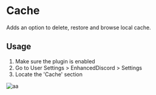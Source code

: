 # Cache
Adds an option to delete, restore and browse local cache.
## Usage
1. Make sure the plugin is enabled
2. Go to User Settings > EnhancedDiscord > Settings
3. Locate the 'Cache' section

![aa](https://i.imgur.com/0avpl1z.png)